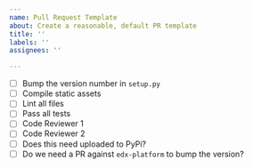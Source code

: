 ```yaml
---
name: Pull Request Template
about: Create a reasonable, default PR template
title: ''
labels: ''
assignees: ''

---
```


- [ ] Bump the version number in `setup.py`
- [ ] Compile static assets
- [ ] Lint all files
- [ ] Pass all tests
- [ ] Code Reviewer 1
- [ ] Code Reviewer 2
- [ ] Does this need uploaded to PyPi?
- [ ] Do we need a PR against `edx-platform` to bump the version?
